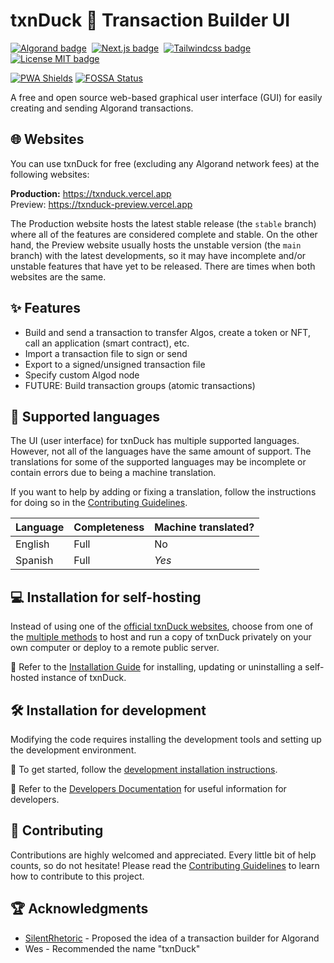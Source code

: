 # txnDuck 🦆 Transaction Builder UI

[![Algorand badge](https://img.shields.io/badge/Algorand-006883?style=for-the-badge&logo=Algorand)](https://developer.algorand.org/)&nbsp;
[![Next.js badge](https://img.shields.io/badge/Next.js-black?style=for-the-badge&logo=next.js)](https://nextjs.org/)&nbsp;
[![Tailwindcss badge](https://img.shields.io/badge/Tailwindcss-0ea5e9?style=for-the-badge&logo=tailwindcss&logoColor=white)](https://tailwindcss.com/)&nbsp;
[![License MIT badge](https://img.shields.io/github/license/No-Cash-7970/txnDuck?style=for-the-badge&color=8e5548)](LICENSE.md)&nbsp;

[![PWA Shields](https://www.pwa-shields.com/1.0.0/series/install/green.svg)](https://txnduck.vercel.app)
[![FOSSA Status](https://app.fossa.com/api/projects/git%2Bgithub.com%2FNo-Cash-7970%2FtxnDuck.svg?type=small)](https://app.fossa.com/projects/git%2Bgithub.com%2FNo-Cash-7970%2FtxnDuck?ref=badge_small)

A free and open source web-based graphical user interface (GUI) for easily
creating and sending Algorand transactions.

## :globe_with_meridians: Websites

You can use txnDuck for free (excluding any Algorand network fees) at the
following websites:

**Production:** <https://txnduck.vercel.app>  
Preview: <https://txnduck-preview.vercel.app>

The Production website hosts the latest stable release (the `stable` branch)
where all of the features are considered complete and stable. On the other hand,
the Preview website usually hosts the unstable version (the `main` branch) with
the latest developments, so it may have incomplete and/or unstable features that
have yet to be released. There are times when both websites are the same.

## :sparkles: Features

- Build and send a transaction to transfer Algos, create a token or NFT, call an
  application (smart contract), etc.
- Import a transaction file to sign or send
- Export to a signed/unsigned transaction file
- Specify custom Algod node
- FUTURE: Build transaction groups (atomic transactions)

## :speech_balloon: Supported languages

The UI (user interface) for txnDuck has multiple supported languages. However,
not all of the languages have the same amount of support. The translations for
some of the supported languages may be incomplete or contain errors due to being
a machine translation.

If you want to help by adding or fixing a translation, follow the instructions
for doing so in the [Contributing Guidelines](.github/CONTRIBUTING.md#submitting-translations).

Language | Completeness | Machine translated?
---------|--------------|---------------------
English  | Full         | No
Spanish  | Full         | *Yes*

## :computer: Installation for self-hosting

Instead of using one of the [official txnDuck websites](#globe_with_meridians-websites),
choose from one of the [multiple methods](docs/installation.md) to host and run
a copy of txnDuck privately on your own computer or deploy to a remote public
server.

:book: Refer to the [Installation Guide](docs/installation.md) for installing,
updating or uninstalling a self-hosted instance of txnDuck.

## :hammer_and_wrench: Installation for development

Modifying the code requires installing the development tools and setting up the
development environment.

:book: To get started, follow the [development installation instructions](docs/installation.md#installing-the-development-environment).

:book: Refer to the [Developers Documentation](docs/developers.md) for useful
information for developers.

## :handshake: Contributing

Contributions are highly welcomed and appreciated. Every little bit of help
counts, so do not hesitate! Please read the [Contributing Guidelines](.github/CONTRIBUTING.md)
to learn how to contribute to this project.

## :trophy: Acknowledgments

- [SilentRhetoric](https://github.com/SilentRhetoric) - Proposed the idea of a
  transaction builder for Algorand
- Wes - Recommended the name "txnDuck"
